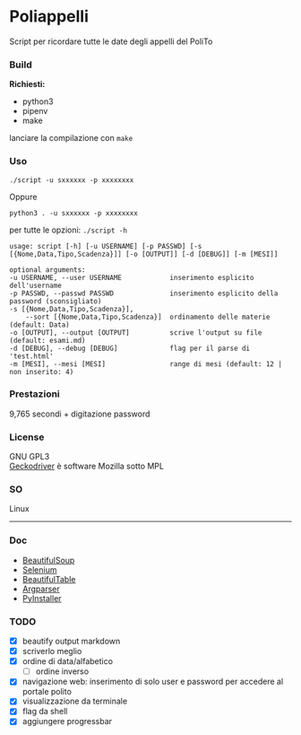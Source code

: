 # Poliappelli

Script per ricordare tutte le date degli appelli del PoliTo

### Build

**Richiesti:**

-   python3
-   pipenv
-   make

lanciare la compilazione con `make`

### Uso

    ./script -u sxxxxxx -p xxxxxxxx

Oppure 

    python3 . -u sxxxxxx -p xxxxxxxx

per tutte le opzioni: `./script -h`
```
usage: script [-h] [-u USERNAME] [-p PASSWD] [-s [{Nome,Data,Tipo,Scadenza}]] [-o [OUTPUT]] [-d [DEBUG]] [-m [MESI]]

optional arguments:
-u USERNAME, --user USERNAME            inserimento esplicito dell'username
-p PASSWD, --passwd PASSWD              inserimento esplicito della password (sconsigliato)
-s [{Nome,Data,Tipo,Scadenza}],  
    --sort [{Nome,Data,Tipo,Scadenza}]  ordinamento delle materie (default: Data)
-o [OUTPUT], --output [OUTPUT]          scrive l'output su file (default: esami.md)
-d [DEBUG], --debug [DEBUG]             flag per il parse di 'test.html'
-m [MESI], --mesi [MESI]                range di mesi (default: 12 | non inserito: 4)
```

### Prestazioni

 9,765 secondi + digitazione password


### License

GNU GPL3  
[Geckodriver](https://github.com/mozilla/geckodriver) è software Mozilla sotto MPL

### SO

Linux

--- 

### Doc

-   [BeautifulSoup](https://www.crummy.com/software/BeautifulSoup/bs4/doc/)
-   [Selenium](https://selenium-python.readthedocs.io/)
-   [BeautifulTable](https://beautifultable.readthedocs.io/en/latest/index.html)
-   [Argparser](https://docs.python.org/3.6/library/argparse.html#module-argparse)
-   [PyInstaller](https://pyinstaller.readthedocs.io/en/stable/)


### TODO

-   [x] beautify output markdown
-   [x] scriverlo meglio
-   [x] ordine di data/alfabetico
    -   [ ] ordine inverso
-   [x] navigazione web: inserimento di solo user e password per accedere al portale polito
-   [x] visualizzazione da terminale
-   [x] flag da shell
-   [x] aggiungere progressbar
